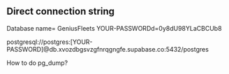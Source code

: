 ## Direct connection string
Database name= GeniusFleets
YOUR-PASSWORDd=0y8dU98YLaCBCUb8

postgresql://postgres:[YOUR-PASSWORD]@db.xvozdbgsvzgfnrqgngfe.supabase.co:5432/postgres


How to do pg_dump?
